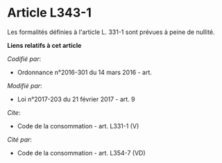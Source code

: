 # Article L343-1

Les formalités définies à l'article L. 331-1 sont prévues à peine de nullité.

**Liens relatifs à cet article**

_Codifié par_:

  - Ordonnance n°2016-301 du 14 mars 2016 - art.

_Modifié par_:

  - Loi n°2017-203 du 21 février 2017 - art. 9

_Cite_:

  - Code de la consommation - art. L331-1 (V)

_Cité par_:

  - Code de la consommation - art. L354-7 (VD)
